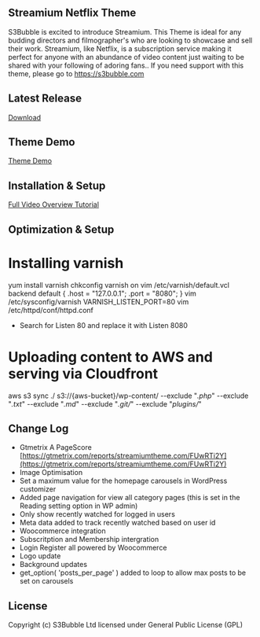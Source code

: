 ## Streamium Netflix Theme

S3Bubble is excited to introduce Streamium. This Theme is ideal for any budding directors and filmographer's who are looking to showcase and sell their work. Streamium, like Netflix, is a subscription service making it perfect for anyone with an abundance of video content just waiting to be shared with your following of adoring fans.. If you need support with this theme, please go to https://s3bubble.com

## Latest Release

[Download](https://github.com/s3bubble/Streamium-Netflix-Theme/releases)

## Theme Demo

[Theme Demo](http://streamium.s3bubble.com/)

## Installation & Setup

[Full Video Overview Tutorial](https://s3bubble.com/wp_themes/streamium-netflix-style-wordpress-theme/)

## Optimization & Setup

# Installing varnish
yum install varnish
chkconfig varnish on
vim /etc/varnish/default.vcl
backend default {
.host = "127.0.0.1";
.port = "8080";
}
vim /etc/sysconfig/varnish
VARNISH_LISTEN_PORT=80
vim /etc/httpd/conf/httpd.conf
* Search for Listen 80 and replace it with Listen 8080

# Uploading content to AWS and serving via Cloudfront
aws s3 sync ./ s3://{aws-bucket}/wp-content/ --exclude "*.php*" --exclude "*.txt*" --exclude "*.md*" --exclude "*.git/*" --exclude "*plugins/*"

## Change Log

* Gtmetrix A PageScore [https://gtmetrix.com/reports/streamiumtheme.com/FUwRTi2Y](https://gtmetrix.com/reports/streamiumtheme.com/FUwRTi2Y)
* Image Optimisation
* Set a maximum value for the homepage carousels in WordPress customizer
* Added page navigation for view all category pages (this is set in the Reading setting option in WP admin)
* Only show recently watched for logged in users
* Meta data added to track recently watched based on user id
* Woocommerce integration 
* Subscritption and Membership intergration
* Login Register all powered by Woocommerce
* Logo update 
* Background updates
* get_option( 'posts_per_page' ) added to loop to allow max posts to be set on carousels

## License

Copyright (c) S3Bubble Ltd licensed under General Public License (GPL)